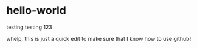 # hello-world
testing testing 123

whelp, this is just a quick edit to make sure that I know how to use github!
